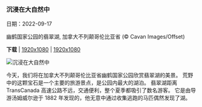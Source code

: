 ### 沉浸在大自然中

日期：2022-09-17

幽鹤国家公园的翡翠湖, 加拿大不列颠哥伦比亚省 (© Cavan Images/Offset)

**下载**  |  [1920x1080](https://cn.bing.com/th?id=OHR.EmeraldYoho_ZH-CN4524610330_1920x1080.jpg)  |  [1920x1080](https://cn.bing.com/th?id=OHR.EmeraldYoho_ZH-CN4524610330_UHD.jpg)

![沉浸在大自然中](https://cn.bing.com/th?id=OHR.EmeraldYoho_ZH-CN4524610330_1920x1080.jpg "幽鹤国家公园的翡翠湖, 加拿大不列颠哥伦比亚省 (© Cavan Images/Offset)")

今天，我们将在加拿大不列颠哥伦比亚省幽鹤国家公园欣赏翡翠湖的美景。 荒野中的这颗宝石是一个主要的旅游景点，是公园内最大的湖泊。 翡翠湖距离 TransCanada 高速公路不远，交通便利，整个夏季都吸引了数名游客。 它是由导游汤姆威尔逊于 1882 年发现的，他无意中通过收集逃跑的马匹偶然发现了湖。

